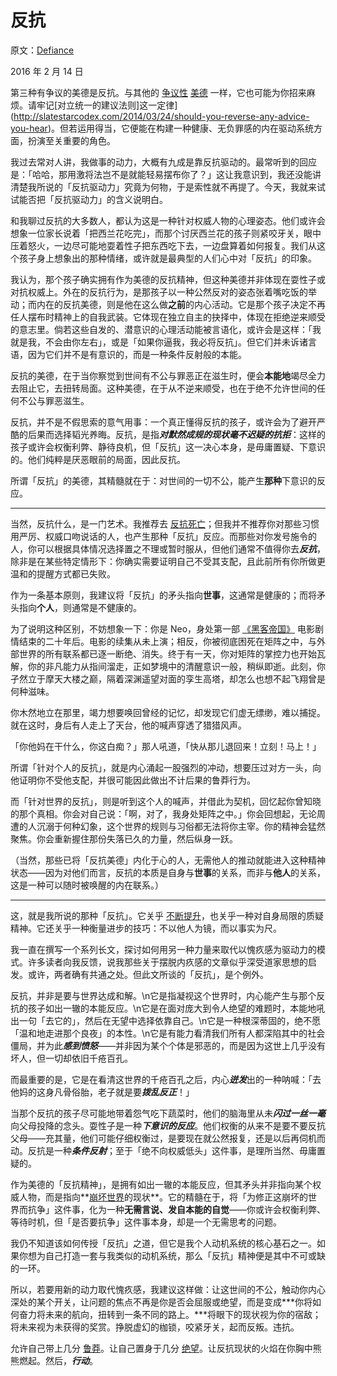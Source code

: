 # 反抗

原文：[Defiance](https://mindingourway.com/defiance/)

2016 年 2 月 14 日

第三种有争议的美德是反抗。与其他的 [争议性](https://mindingourway.com/desperation/) [美德](https://mindingourway.com/recklessness/) 一样，它也可能为你招来麻烦。请牢记[对立统一的建议法则]这一定律](http://slatestarcodex.com/2014/03/24/should-you-reverse-any-advice-you-hear)。但若运用得当，它便能在构建一种健康、无负罪感的内在驱动系统方面，扮演至关重要的角色。

我过去常对人讲，我做事的动力，大概有九成是靠反抗驱动的。最常听到的回应是：「哈哈，那用激将法岂不是就能轻易摆布你了？」这让我意识到，我还没能讲清楚我所说的「反抗驱动力」究竟为何物，于是索性就不再提了。今天，我就来试试能否把「反抗驱动力」的含义说明白。

和我聊过反抗的大多数人，都认为这是一种针对权威人物的心理姿态。他们或许会想象一位家长说着「把西兰花吃完」，而那个讨厌西兰花的孩子则紧咬牙关，眼中压着怒火，一边尽可能地耍着性子把东西吃下去，一边盘算着如何报复。我们从这个孩子身上想象出的那种情绪，或许就是最典型的人们心中对「反抗」的印象。

我认为，那个孩子确实拥有作为美德的反抗精神，但这种美德并非体现在耍性子或对抗权威上。外在的反抗行为，是那孩子以一种公然反对的姿态张着嘴吃饭的举动；而内在的反抗美德，则是他在这么做**之前**的内心活动。它是那个孩子决定不再任人摆布时精神上的自我武装。它体现在独立自主的抉择中，体现在拒绝逆来顺受的意志里。倘若这些自发的、潜意识的心理活动能被言语化，或许会是这样：「我就是我，不会由你左右」，或是「如果你逼我，我必将反抗」。但它们并未诉诸言语，因为它们并不是有意识的，而是一种条件反射般的本能。

反抗的美德，在于当你察觉到世间有不公与罪恶正在滋生时，便会**本能地**竭尽全力去阻止它，去扭转局面。这种美德，在于从不逆来顺受，也在于绝不允许世间的任何不公与罪恶滋生。

反抗，并不是不假思索的意气用事：一个真正懂得反抗的孩子，或许会为了避开严酷的后果而选择韬光养晦。反抗，是指***对默然成规的现状毫不迟疑的抗拒***：这样的孩子或许会权衡利弊、静待良机，但「反抗」这一决心本身，是毋庸置疑、下意识的。他们纯粹是厌恶眼前的局面，因此反抗。

所谓「反抗」的美德，其精髓就在于：对世间的一切不公，能产生**那种**下意识的反应。

------

当然，反抗什么，是一门艺术。我推荐去 [反抗死亡](https://mindingourway.com/the-value-of-a-life/)；但我并不推荐你对那些习惯用严厉、权威口吻说话的人，也产生那种「反抗」反应。而那些对你发号施令的人，你可以根据具体情况选择置之不理或暂时服从，但他们通常不值得你去***反抗***，除非是在某些特定情形下：你确实需要证明自己不受其支配，且此前所有你所做更温和的提醒方式都已失败。

作为一条基本原则，我建议将「反抗」的矛头指向**世事**，这通常是健康的；而将矛头指向**个人**，则通常是不健康的。

为了说明这种区别，不妨想象一下：你是 Neo，身处第一部 [《黑客帝国》](https://en.wikipedia.org/wiki/The_Matrix) 电影剧情结束的二十年后。电影的续集从未上演；相反，你被彻底困死在矩阵之中，与外部世界的所有联系都已逐一断绝、消失。终于有一天，你对矩阵的掌控力也开始瓦解，你的非凡能力从指间溜走，正如梦境中的清醒意识一般，稍纵即逝。此刻，你孑然立于摩天大楼之巅，隔着深渊遥望对面的孪生高塔，却怎么也想不起飞翔曾是何种滋味。

你木然地立在那里，竭力想要唤回曾经的记忆，却发现它们虚无缥缈，难以捕捉。就在这时，身后有人走上了天台，他的喊声穿透了猎猎风声。

「你他妈在干什么，你这白痴？」那人吼道，「快从那儿退回来！立刻！马上！」

所谓「针对个人的反抗」，就是内心涌起一股强烈的冲动，想要压过对方一头，向他证明你不受他支配，并很可能因此做出不计后果的鲁莽行为。

而「针对世界的反抗」，则是听到这个人的喊声，并借此为契机，回忆起你曾知晓的那个真相。你会对自己说：「啊，对了，我身处矩阵之中。」你会回想起，无论周遭的人沉溺于何种幻象，这个世界的规则与习俗都无法将你主宰。你的精神会猛然聚焦。你会重新握住那份失落已久的力量，然后纵身一跃。

（当然，那些已将「反抗美德」内化于心的人，无需他人的推动就能进入这种精神状态——因为对他们而言，反抗的本质是自身与**世事**的关系，而非与**他人**的关系，这是一种可以随时被唤醒的内在联系。）

------

这，就是我所说的那种「反抗」。它关乎 [不断提升](https://mindingourway.com/deregulating-distraction-moving-towards-the-goal-and-level-hopping/)，也关乎一种对自身局限的质疑精神。它还关乎一种衡量进步的技巧：不以他人为镜，而以事实为尺。

我一直在撰写一个系列长文，探讨如何用另一种力量来取代以愧疚感为驱动力的模式。许多读者向我反馈，说我那些关于摆脱内疚感的文章似乎深受道家思想的启发。或许，两者确有共通之处。但此文所谈的「反抗」，是个例外。

反抗，并非是要与世界达成和解。\n它是指凝视这个世界时，内心能产生与那个反抗的孩子如出一辙的本能反应。\n它是在面对庞大到令人绝望的难题时，本能地吼出一句「去它的」，然后在无望中选择依靠自己。\n它是一种根深蒂固的，绝不愿「温和地走进那个良夜」的本性。\n它是有能力看清我们所有人都深陷其中的社会僵局，并为此***感到愤怒***——并非因为某个个体是邪恶的，而是因为这世上几乎没有坏人，但一切却依旧千疮百孔。

而最重要的是，它是在看清这世界的千疮百孔之后，内心***迸发***出的一种呐喊：「去他妈的这身凡骨俗胎，老子就是要***拨乱反正***！」

当那个反抗的孩子尽可能地带着怨气吃下蔬菜时，他们的脑海里从未***闪过一丝一毫***向父母投降的念头。耍性子是一种***下意识的反应***。他们权衡的从来不是要不要反抗父母——充其量，他们可能仔细权衡过，是要现在就公然报复，还是以后再伺机而动。反抗是一种***条件反射***；至于「绝不向权威低头」这件事，是理所当然、毋庸置疑的。

作为美德的「反抗精神」，是拥有如出一辙的本能反应，但其矛头并非指向某个权威人物，而是指向**[崩坏世界](https://mindingourway.com/the-value-of-a-life/)的现状**。它的精髓在于，将「为修正这崩坏的世界而抗争」这件事，化为一种**无需言说、发自本能的自觉**——你或许会权衡利弊、等待时机，但「是否要抗争」这件事本身，却是一个无需思考的问题。

我仍不知道该如何传授「反抗」之道，但它是我个人动机系统的核心基石之一。如果你想为自己打造一套与我类似的动机系统，那么「反抗」精神便是其中不可或缺的一环。

所以，若要用新的动力取代愧疚感，我建议这样做：让这世间的不公，触动你内心深处的某个开关，让问题的焦点不再是你是否会屈服或绝望，而是变成***你将如何奋力将未来的航向，扭转到一条不同的路上。***将眼下的现状视为你的宿敌；将未来视为未获得的奖赏。挣脱虚幻的枷锁，咬紧牙关，起而反叛。违抗。

允许自己带上几分 [鲁莽](https://mindingourway.com/recklessness/)。让自己置身于几分 [绝望](https://mindingourway.com/desperation/)。让反抗现状的火焰在你胸中熊熊燃起。然后，***行动***。